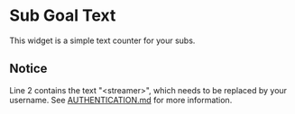 # Sub Goal Text

This widget is a simple text counter for your subs.

## Notice
Line 2 contains the text "\<streamer>", which needs to be replaced by your username. See [AUTHENTICATION.md](https://github.com/Suprnova123/Streamlabs-Sub-Goal-Template/blob/main/AUTHENTICATION.md) for more information.